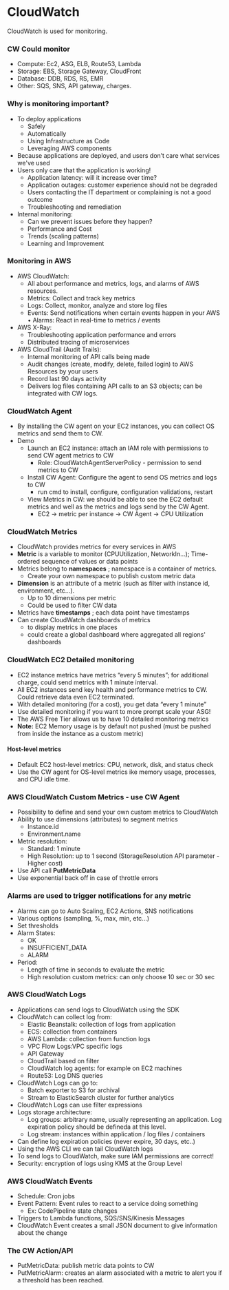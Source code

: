 # CloudWatch

CloudWatch is used for monitoring.
### CW Could monitor
- Compute: Ec2, ASG, ELB, Route53, Lambda
- Storage: EBS, Storage Gateway, CloudFront
- Database: DDB, RDS, RS, EMR
- Other: SQS, SNS, API gateway, charges. 

### Why is monitoring important?
- To deploy applications
    - Safely
    - Automatically
    - Using Infrastructure as Code
    - Leveraging AWS components
- Because applications are deployed, and users don’t care what services we've used
- Users only care that the application is working!
    - Application latency: will it increase over time?
    - Application outages: customer experience should not be degraded
    - Users contacting the IT department or complaining is not a good outcome
    - Troubleshooting and remediation
- Internal monitoring:
    - Can we prevent issues before they happen?
    - Performance and Cost
    - Trends (scaling patterns)
    - Learning and Improvement

### Monitoring in AWS
- AWS CloudWatch:
    - All about performance and metrics, logs, and alarms of AWS resources. 
    - Metrics: Collect and track key metrics
    - Logs: Collect, monitor, analyze and store log files
    - Events: Send notifications when certain events happen in your AWS • Alarms: React in real-time to metrics / events
- AWS X-Ray:
    - Troubleshooting application performance and errors
    - Distributed tracing of microservices
- AWS CloudTrail (Audit Trails):
    - Internal monitoring of API calls being made
    - Audit changes (create, modify, delete, failed login) to AWS Resources by your users
    - Record last 90 days activity
    - Delivers log files containing API calls to an S3 objects; can be integrated with CW logs. 

### CloudWatch Agent
- By installing the CW agent on your EC2 instances, you can collect OS metrics and send them to CW. 
- Demo 
  - Launch an EC2 instance: attach an IAM role with permissions to send CW agent metrics to CW
     - Role: CloudWatchAgentServerPolicy - permission to send metrics to CW
  - Install CW Agent: Configure the agent to send OS metrics and logs to CW
     - run cmd to install, configure, configuration validations, restart
  - View Metrics in CW: we should be able to see the EC2 default metrics and well as the metrics and logs send by the CW Agent. 
     - EC2 -> metric per instance -> CW Agent -> CPU Utilization

### CloudWatch Metrics
- CloudWatch provides metrics for every services in AWS
- **Metric** is a variable to monitor (CPUUtilization, NetworkIn...); Time-ordered sequence of values or data points
- Metrics belong to **namespaces** ; namespace is a container of metrics. 
   - Create your own namespace to publish custom metric data
- **Dimension** is an attribute of a metric (such as filter with instance id, environment, etc...). 
    - Up to 10 dimensions per metric
    - Could be used to filter CW data
- Metrics have **timestamps** ; each data point have timestamps
- Can create CloudWatch dashboards of metrics
    - to display metrics in one places
    - could create a global dashboard where aggregated all regions' dashboards

### CloudWatch EC2 Detailed monitoring
- EC2 instance metrics have metrics “every 5 minutes”; for additional charge, could send metrics with 1 minute interval. 
- All EC2 instances send key health and performance metrics to CW. Could retrieve data even EC2 terminated. 
- With detailed monitoring (for a cost), you get data “every 1 minute”
- Use detailed monitoring if you want to more prompt scale your ASG!
- The AWS Free Tier allows us to have 10 detailed monitoring metrics
- **Note:** EC2 Memory usage is by default not pushed (must be pushed
from inside the instance as a custom metric)

#### Host-level metrics
- Default EC2 host-level metrics: CPU, network, disk, and status check
- Use the CW agent for OS-level metrics ike memory usage, processes, and CPU idle time.


### AWS CloudWatch Custom Metrics - use CW Agent
- Possibility to define and send your own custom metrics to CloudWatch
- Ability to use dimensions (attributes) to segment metrics
    - Instance.id
    - Environment.name
- Metric resolution:
    - Standard: 1 minute
    - High Resolution: up to 1 second (StorageResolution API parameter - Higher cost)
- Use API call **PutMetricData**
- Use exponential back off in case of throttle errors

### Alarms are used to trigger notifications for any metric
- Alarms can go to Auto Scaling, EC2 Actions, SNS notifications
- Various options (sampling, %, max, min, etc...)
- Set thresholds
- Alarm States:
    - OK
    - INSUFFICIENT_DATA
    - ALARM
- Period:
    - Length of time in seconds to evaluate the metric
    - High resolution custom metrics: can only choose 10 sec or 30 sec

### AWS CloudWatch Logs
- Applications can send logs to CloudWatch using the SDK
- CloudWatch can collect log from:
    - Elastic Beanstalk: collection of logs from application
    - ECS: collection from containers
    - AWS Lambda: collection from function logs
    - VPC Flow Logs:VPC specific logs
    - API Gateway
    - CloudTrail based on filter
    - CloudWatch log agents: for example on EC2 machines
    - Route53: Log DNS queries
- CloudWatch Logs can go to:
    - Batch exporter to S3 for archival
    - Stream to ElasticSearch cluster for further analytics
- CloudWatch Logs can use filter expressions
- Logs storage architecture:
    - Log groups: arbitrary name, usually representing an application. Log expiration policy should be defineda at this level.
    - Log stream: instances within application / log files / containers
- Can define log expiration policies (never expire, 30 days, etc..)
- Using the AWS CLI we can tail CloudWatch logs
- To send logs to CloudWatch, make sure IAM permissions are correct!
- Security: encryption of logs using KMS at the Group Level


### AWS CloudWatch Events
- Schedule: Cron jobs
- Event Pattern: Event rules to react to a service doing something
    - Ex: CodePipeline state changes
- Triggers to Lambda functions, SQS/SNS/Kinesis Messages
- CloudWatch Event creates a small JSON document to give information
about the change

### The CW Action/API
- PutMetricData: publish metric data points to CW
- PutMetricAlarm: creates an alarm associated with a  metric to alert you if a threshold has been reached. 
